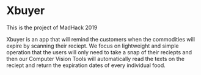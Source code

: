 # Xbuyer
This is the project of MadHack 2019

Xbuyer is an app that will remind the customers when the commodities will expire by scanning their reciept. We focus on lightweight and simple operation that the users will only need to take a snap of their reciepts and then our Computer Vision Tools will automatically read the texts on the reciept and return the expiration dates of every individual food.


